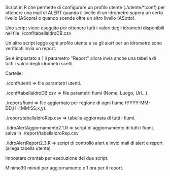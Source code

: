 Script in R che permette di configurare un profilo utente (./utente/*.conf) per ottenere una mail di ALERT quando il livello di un idrometro supera un certo livello (ASopra) o quando scende oltre un altro livello (ASotto).

Uno script viene eseguito per ottenere tutti i valori degli idrometri disponibili nel file ./conf/tabellaIdroDB.csv

Un altro script legge ogni profilo utente e se gli alert per un idrometro sono verificati invia un report.

Se è impostato a 1 il parametro "Report" allora invia anche una tabella di tutti i valori degli idrometri scelti.



Cartelle:
  
  ./conf/utenti => file paramtetri utenti.
  
  ./conf/tabellaIdroDB.csv => file parametri fiumi (Nome, Luogo, Url...).
  
  ./report/fiumi => file aggiornato per regione di ogni fiume (YYYY-MM-DD;HH:MM:SS;x,y).
  
  ./report/tabellaIdroRep.csv => tabella aggiornata di tutti i fiumi.
  
  ./idroAlertAggiornamento2.1.R => script di aggiornamento di tutti i fiumi, salva in ./report/tabellaIdroRep.csv
  
  ./idroAlertReport2.3.R => script di controllo alert e invio mail di alert e report (allega tabella utente)
  
  Impostare crontab per esecuzione dei due script. 
  
  Minimo30 minuti per aggiornamento e 1 ora per il report.
  
